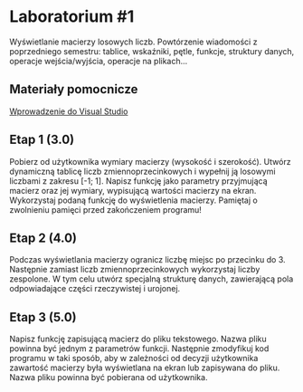 # Laboratorium #1

Wyświetlanie macierzy losowych liczb. Powtórzenie wiadomości z poprzedniego semestru: tablice, wskaźniki, pętle, funkcje, struktury danych, operacje wejścia/wyjścia, operacje na plikach...

## Materiały pomocnicze

[Wprowadzenie do Visual Studio](https://msdn.microsoft.com/pl-pl/library/jj620919.aspx)

## Etap 1 (3.0)

Pobierz od użytkownika wymiary macierzy (wysokość i szerokość). Utwórz dynamiczną tablicę liczb zmiennoprzecinkowych i wypełnij ją losowymi liczbami z zakresu [-1; 1]. Napisz funkcję jako parametry przyjmującą macierz oraz jej wymiary, wypisującą wartości macierzy na ekran. Wykorzystaj podaną funkcję do wyświetlenia macierzy. Pamiętaj o zwolnieniu pamięci przed zakończeniem programu!

## Etap 2 (4.0)

Podczas wyświetlania macierzy ogranicz liczbę miejsc po przecinku do 3. Następnie zamiast liczb zmiennoprzecinkowych wykorzystaj liczby zespolone. W tym celu utwórz specjalną strukturę danych, zawierającą pola odpowiadające części rzeczywistej i urojonej.

## Etap 3 (5.0)

Napisz funkcję zapisującą macierz do pliku tekstowego. Nazwa pliku powinna być jednym z parametrów funkcji. Następnie zmodyfikuj kod programu w taki sposób, aby w zależności od decyzji użytkownika zawartość macierzy była wyświetlana na ekran lub zapisywana do pliku. Nazwa pliku powinna być pobierana od użytkownika.
